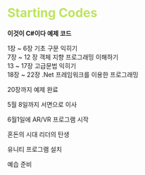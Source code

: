 <h1 style="color: #BCE55C">Starting Codes</h1>

**이것이 C#이다 예제 코드**

1장 ~ 6장 기초 구문 익히기  
7장 ~ 12 장 객체 지향 프로그래밍 이해하기  
13 ~ 17장 고급문법 익히기  
18장 ~ 22장 .Net 프레임워크를 이용한 프로그래밍  

20장까지 예제 완료

5월 8일까지 서면으로 이사

6월1일에 AR/VR 프로그램 시작

혼돈의 시대 리더의 탄생

유니티 프로그램 설치

예습 준비